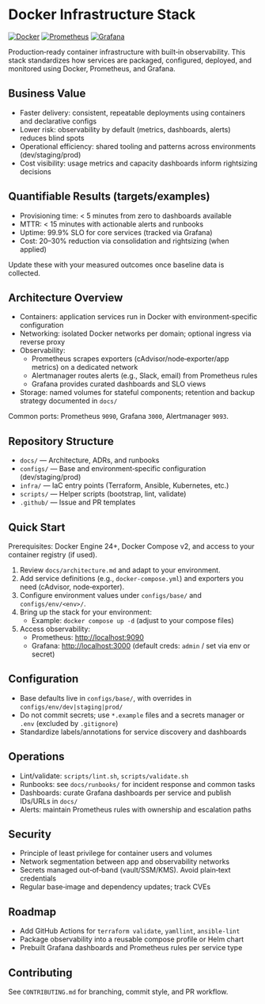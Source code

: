 # Docker Infrastructure Stack

[![Docker](https://img.shields.io/badge/Docker-2496ED?logo=docker&logoColor=white)](https://www.docker.com/)
[![Prometheus](https://img.shields.io/badge/Prometheus-E6522C?logo=prometheus&logoColor=white)](https://prometheus.io/)
[![Grafana](https://img.shields.io/badge/Grafana-F46800?logo=grafana&logoColor=white)](https://grafana.com/)

Production‑ready container infrastructure with built‑in observability. This stack standardizes how services are packaged, configured, deployed, and monitored using Docker, Prometheus, and Grafana.

## Business Value

- Faster delivery: consistent, repeatable deployments using containers and declarative configs
- Lower risk: observability by default (metrics, dashboards, alerts) reduces blind spots
- Operational efficiency: shared tooling and patterns across environments (dev/staging/prod)
- Cost visibility: usage metrics and capacity dashboards inform rightsizing decisions

## Quantifiable Results (targets/examples)

- Provisioning time: < 5 minutes from zero to dashboards available
- MTTR: < 15 minutes with actionable alerts and runbooks
- Uptime: 99.9% SLO for core services (tracked via Grafana)
- Cost: 20–30% reduction via consolidation and rightsizing (when applied)

Update these with your measured outcomes once baseline data is collected.

## Architecture Overview

- Containers: application services run in Docker with environment‑specific configuration
- Networking: isolated Docker networks per domain; optional ingress via reverse proxy
- Observability:
  - Prometheus scrapes exporters (cAdvisor/node‑exporter/app metrics) on a dedicated network
  - Alertmanager routes alerts (e.g., Slack, email) from Prometheus rules
  - Grafana provides curated dashboards and SLO views
- Storage: named volumes for stateful components; retention and backup strategy documented in `docs/`

Common ports: Prometheus `9090`, Grafana `3000`, Alertmanager `9093`.

## Repository Structure

- `docs/` — Architecture, ADRs, and runbooks
- `configs/` — Base and environment‑specific configuration (dev/staging/prod)
- `infra/` — IaC entry points (Terraform, Ansible, Kubernetes, etc.)
- `scripts/` — Helper scripts (bootstrap, lint, validate)
- `.github/` — Issue and PR templates

## Quick Start

Prerequisites: Docker Engine 24+, Docker Compose v2, and access to your container registry (if used).

1. Review `docs/architecture.md` and adapt to your environment.
2. Add service definitions (e.g., `docker-compose.yml`) and exporters you need (cAdvisor, node‑exporter).
3. Configure environment values under `configs/base/` and `configs/env/<env>/`.
4. Bring up the stack for your environment:
   - Example: `docker compose up -d` (adjust to your compose files)
5. Access observability:
   - Prometheus: [http://localhost:9090](http://localhost:9090)
   - Grafana: [http://localhost:3000](http://localhost:3000) (default creds: `admin` / set via env or secret)

## Configuration

- Base defaults live in `configs/base/`, with overrides in `configs/env/dev|staging|prod/`
- Do not commit secrets; use `*.example` files and a secrets manager or `.env` (excluded by `.gitignore`)
- Standardize labels/annotations for service discovery and dashboards

## Operations

- Lint/validate: `scripts/lint.sh`, `scripts/validate.sh`
- Runbooks: see `docs/runbooks/` for incident response and common tasks
- Dashboards: curate Grafana dashboards per service and publish IDs/URLs in `docs/`
- Alerts: maintain Prometheus rules with ownership and escalation paths

## Security

- Principle of least privilege for container users and volumes
- Network segmentation between app and observability networks
- Secrets managed out‑of‑band (vault/SSM/KMS). Avoid plain‑text credentials
- Regular base‑image and dependency updates; track CVEs

## Roadmap

- Add GitHub Actions for `terraform validate`, `yamllint`, `ansible-lint`
- Package observability into a reusable compose profile or Helm chart
- Prebuilt Grafana dashboards and Prometheus rules per service type

## Contributing

See `CONTRIBUTING.md` for branching, commit style, and PR workflow.

